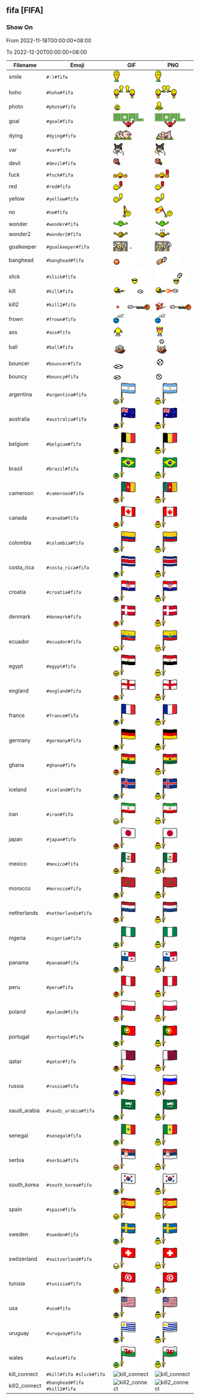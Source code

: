 ## fifa [FIFA]

### Show On
From 2022-11-18T00:00:00+08:00

To 2022-12-20T00:00:00+08:00

| Filename | Emoji | GIF | PNG |
| --- | --- | --- | --- |
| smile | `#:)#fifa` | ![smile](../../assets/android/faces/fifa/smile.gif) | ![smile](../../assets/android/faces_png/fifa/smile.png) |
| hoho | `#hoho#fifa` | ![hoho](../../assets/android/faces/fifa/hoho.gif) | ![hoho](../../assets/android/faces_png/fifa/hoho.png) |
| photo | `#photo#fifa` | ![photo](../../assets/android/faces/fifa/photo.gif) | ![photo](../../assets/android/faces_png/fifa/photo.png) |
| goal | `#goal#fifa` | ![goal](../../assets/android/faces/fifa/goal.gif) | ![goal](../../assets/android/faces_png/fifa/goal.png) |
| dying | `#dying#fifa` | ![dying](../../assets/android/faces/fifa/dying.gif) | ![dying](../../assets/android/faces_png/fifa/dying.png) |
| var | `#var#fifa` | ![var](../../assets/android/faces/fifa/var.gif) | ![var](../../assets/android/faces_png/fifa/var.png) |
| devil | `#devil#fifa` | ![devil](../../assets/android/faces/fifa/devil.gif) | ![devil](../../assets/android/faces_png/fifa/devil.png) |
| fuck | `#fuck#fifa` | ![fuck](../../assets/android/faces/fifa/fuck.gif) | ![fuck](../../assets/android/faces_png/fifa/fuck.png) |
| red | `#red#fifa` | ![red](../../assets/android/faces/fifa/red.gif) | ![red](../../assets/android/faces_png/fifa/red.png) |
| yellow | `#yellow#fifa` | ![yellow](../../assets/android/faces/fifa/yellow.gif) | ![yellow](../../assets/android/faces_png/fifa/yellow.png) |
| no | `#no#fifa` | ![no](../../assets/android/faces/fifa/no.gif) | ![no](../../assets/android/faces_png/fifa/no.png) |
| wonder | `#wonder#fifa` | ![wonder](../../assets/android/faces/fifa/wonder.gif) | ![wonder](../../assets/android/faces_png/fifa/wonder.png) |
| wonder2 | `#wonder2#fifa` | ![wonder2](../../assets/android/faces/fifa/wonder2.gif) | ![wonder2](../../assets/android/faces_png/fifa/wonder2.png) |
| goalkeeper | `#goalkeeper#fifa` | ![goalkeeper](../../assets/android/faces/fifa/goalkeeper.gif) | ![goalkeeper](../../assets/android/faces_png/fifa/goalkeeper.png) |
| banghead | `#banghead#fifa` | ![banghead](../../assets/android/faces/fifa/banghead.gif) | ![banghead](../../assets/android/faces_png/fifa/banghead.png) |
| slick | `#slick#fifa` | ![slick](../../assets/android/faces/fifa/slick.gif) | ![slick](../../assets/android/faces_png/fifa/slick.png) |
| kill | `#kill#fifa` | ![kill](../../assets/android/faces/fifa/kill.gif) | ![kill](../../assets/android/faces_png/fifa/kill.png) |
| kill2 | `#kill2#fifa` | ![kill2](../../assets/android/faces/fifa/kill2.gif) | ![kill2](../../assets/android/faces_png/fifa/kill2.png) |
| frown | `#frown#fifa` | ![frown](../../assets/android/faces/fifa/frown.gif) | ![frown](../../assets/android/faces_png/fifa/frown.png) |
| ass | `#ass#fifa` | ![ass](../../assets/android/faces/fifa/ass.gif) | ![ass](../../assets/android/faces_png/fifa/ass.png) |
| ball | `#ball#fifa` | ![ball](../../assets/android/faces/fifa/ball.gif) | ![ball](../../assets/android/faces_png/fifa/ball.png) |
| bouncer | `#bouncer#fifa` | ![bouncer](../../assets/android/faces/fifa/bouncer.gif) | ![bouncer](../../assets/android/faces_png/fifa/bouncer.png) |
| bouncy | `#bouncy#fifa` | ![bouncy](../../assets/android/faces/fifa/bouncy.gif) | ![bouncy](../../assets/android/faces_png/fifa/bouncy.png) |
| argentina | `#argentina#fifa` | ![argentina](../../assets/android/faces/fifa/argentina.gif) | ![argentina](../../assets/android/faces_png/fifa/argentina.png) |
| australia | `#australia#fifa` | ![australia](../../assets/android/faces/fifa/australia.gif) | ![australia](../../assets/android/faces_png/fifa/australia.png) |
| belgium | `#belgium#fifa` | ![belgium](../../assets/android/faces/fifa/belgium.gif) | ![belgium](../../assets/android/faces_png/fifa/belgium.png) |
| brazil | `#brazil#fifa` | ![brazil](../../assets/android/faces/fifa/brazil.gif) | ![brazil](../../assets/android/faces_png/fifa/brazil.png) |
| cameroon | `#cameroon#fifa` | ![cameroon](../../assets/android/faces/fifa/cameroon.gif) | ![cameroon](../../assets/android/faces_png/fifa/cameroon.png) |
| canada | `#canada#fifa` | ![canada](../../assets/android/faces/fifa/canada.gif) | ![canada](../../assets/android/faces_png/fifa/canada.png) |
| colombia | `#colombia#fifa` | ![colombia](../../assets/android/faces/fifa/colombia.gif) | ![colombia](../../assets/android/faces_png/fifa/colombia.png) |
| costa_rica | `#costa_rica#fifa` | ![costa_rica](../../assets/android/faces/fifa/costa_rica.gif) | ![costa_rica](../../assets/android/faces_png/fifa/costa_rica.png) |
| croatia | `#croatia#fifa` | ![croatia](../../assets/android/faces/fifa/croatia.gif) | ![croatia](../../assets/android/faces_png/fifa/croatia.png) |
| denmark | `#denmark#fifa` | ![denmark](../../assets/android/faces/fifa/denmark.gif) | ![denmark](../../assets/android/faces_png/fifa/denmark.png) |
| ecuador | `#ecuador#fifa` | ![ecuador](../../assets/android/faces/fifa/ecuador.gif) | ![ecuador](../../assets/android/faces_png/fifa/ecuador.png) |
| egypt | `#egypt#fifa` | ![egypt](../../assets/android/faces/fifa/egypt.gif) | ![egypt](../../assets/android/faces_png/fifa/egypt.png) |
| england | `#england#fifa` | ![england](../../assets/android/faces/fifa/england.gif) | ![england](../../assets/android/faces_png/fifa/england.png) |
| france | `#france#fifa` | ![france](../../assets/android/faces/fifa/france.gif) | ![france](../../assets/android/faces_png/fifa/france.png) |
| germany | `#germany#fifa` | ![germany](../../assets/android/faces/fifa/germany.gif) | ![germany](../../assets/android/faces_png/fifa/germany.png) |
| ghana | `#ghana#fifa` | ![ghana](../../assets/android/faces/fifa/ghana.gif) | ![ghana](../../assets/android/faces_png/fifa/ghana.png) |
| iceland | `#iceland#fifa` | ![iceland](../../assets/android/faces/fifa/iceland.gif) | ![iceland](../../assets/android/faces_png/fifa/iceland.png) |
| iran | `#iran#fifa` | ![iran](../../assets/android/faces/fifa/iran.gif) | ![iran](../../assets/android/faces_png/fifa/iran.png) |
| japan | `#japan#fifa` | ![japan](../../assets/android/faces/fifa/japan.gif) | ![japan](../../assets/android/faces_png/fifa/japan.png) |
| mexico | `#mexico#fifa` | ![mexico](../../assets/android/faces/fifa/mexico.gif) | ![mexico](../../assets/android/faces_png/fifa/mexico.png) |
| morocco | `#morocco#fifa` | ![morocco](../../assets/android/faces/fifa/morocco.gif) | ![morocco](../../assets/android/faces_png/fifa/morocco.png) |
| netherlands | `#netherlands#fifa` | ![netherlands](../../assets/android/faces/fifa/netherlands.gif) | ![netherlands](../../assets/android/faces_png/fifa/netherlands.png) |
| nigeria | `#nigeria#fifa` | ![nigeria](../../assets/android/faces/fifa/nigeria.gif) | ![nigeria](../../assets/android/faces_png/fifa/nigeria.png) |
| panama | `#panama#fifa` | ![panama](../../assets/android/faces/fifa/panama.gif) | ![panama](../../assets/android/faces_png/fifa/panama.png) |
| peru | `#peru#fifa` | ![peru](../../assets/android/faces/fifa/peru.gif) | ![peru](../../assets/android/faces_png/fifa/peru.png) |
| poland | `#poland#fifa` | ![poland](../../assets/android/faces/fifa/poland.gif) | ![poland](../../assets/android/faces_png/fifa/poland.png) |
| portugal | `#portugal#fifa` | ![portugal](../../assets/android/faces/fifa/portugal.gif) | ![portugal](../../assets/android/faces_png/fifa/portugal.png) |
| qatar | `#qatar#fifa` | ![qatar](../../assets/android/faces/fifa/qatar.gif) | ![qatar](../../assets/android/faces_png/fifa/qatar.png) |
| russia | `#russia#fifa` | ![russia](../../assets/android/faces/fifa/russia.gif) | ![russia](../../assets/android/faces_png/fifa/russia.png) |
| saudi_arabia | `#saudi_arabia#fifa` | ![saudi_arabia](../../assets/android/faces/fifa/saudi_arabia.gif) | ![saudi_arabia](../../assets/android/faces_png/fifa/saudi_arabia.png) |
| senegal | `#senegal#fifa` | ![senegal](../../assets/android/faces/fifa/senegal.gif) | ![senegal](../../assets/android/faces_png/fifa/senegal.png) |
| serbia | `#serbia#fifa` | ![serbia](../../assets/android/faces/fifa/serbia.gif) | ![serbia](../../assets/android/faces_png/fifa/serbia.png) |
| south_korea | `#south_korea#fifa` | ![south_korea](../../assets/android/faces/fifa/south_korea.gif) | ![south_korea](../../assets/android/faces_png/fifa/south_korea.png) |
| spain | `#spain#fifa` | ![spain](../../assets/android/faces/fifa/spain.gif) | ![spain](../../assets/android/faces_png/fifa/spain.png) |
| sweden | `#sweden#fifa` | ![sweden](../../assets/android/faces/fifa/sweden.gif) | ![sweden](../../assets/android/faces_png/fifa/sweden.png) |
| switzerland | `#switzerland#fifa` | ![switzerland](../../assets/android/faces/fifa/switzerland.gif) | ![switzerland](../../assets/android/faces_png/fifa/switzerland.png) |
| tunisia | `#tunisia#fifa` | ![tunisia](../../assets/android/faces/fifa/tunisia.gif) | ![tunisia](../../assets/android/faces_png/fifa/tunisia.png) |
| usa | `#usa#fifa` | ![usa](../../assets/android/faces/fifa/usa.gif) | ![usa](../../assets/android/faces_png/fifa/usa.png) |
| uruguay | `#uruguay#fifa` | ![uruguay](../../assets/android/faces/fifa/uruguay.gif) | ![uruguay](../../assets/android/faces_png/fifa/uruguay.png) |
| wales | `#wales#fifa` | ![wales](../../assets/android/faces/fifa/wales.gif) | ![wales](../../assets/android/faces_png/fifa/wales.png) |
| kill_connect | `#kill#fifa #slick#fifa` | ![kill_connect](../assets/faces/fifa/kill_connect.gif) | ![kill_connect](../assets/faces_png/fifa/kill_connect.png) |
| kill2_connect | `#banghead#fifa #kill2#fifa` | ![kill2_connect](../assets/faces/fifa/kill2_connect.gif) | ![kill2_connect](../assets/faces_png/fifa/kill2_connect.png) |

